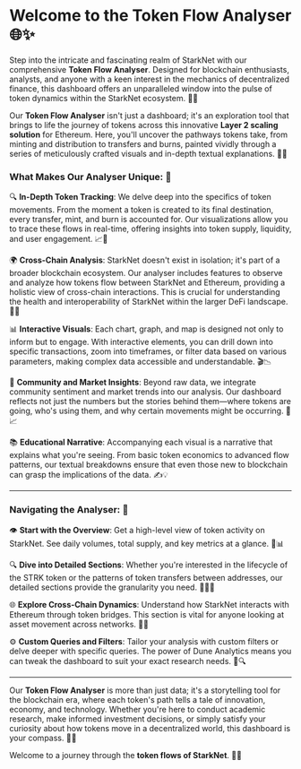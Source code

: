 # Welcome to the Token Flow Analyser 🌐✨

Step into the intricate and fascinating realm of StarkNet with our comprehensive **Token Flow Analyser**. Designed for blockchain enthusiasts, analysts, and anyone with a keen interest in the mechanics of decentralized finance, this dashboard offers an unparalleled window into the pulse of token dynamics within the StarkNet ecosystem. 🚀💡

Our **Token Flow Analyser** isn't just a dashboard; it's an exploration tool that brings to life the journey of tokens across this innovative **Layer 2 scaling solution** for Ethereum. Here, you'll uncover the pathways tokens take, from minting and distribution to transfers and burns, painted vividly through a series of meticulously crafted visuals and in-depth textual explanations. 🎨🔄

### What Makes Our Analyser Unique: 💎

🔍 **In-Depth Token Tracking**: We delve deep into the specifics of token movements. From the moment a token is created to its final destination, every transfer, mint, and burn is accounted for. Our visualizations allow you to trace these flows in real-time, offering insights into token supply, liquidity, and user engagement. 📈💬

🌍 **Cross-Chain Analysis**: StarkNet doesn't exist in isolation; it's part of a broader blockchain ecosystem. Our analyser includes features to observe and analyze how tokens flow between StarkNet and Ethereum, providing a holistic view of cross-chain interactions. This is crucial for understanding the health and interoperability of StarkNet within the larger DeFi landscape. 🔗🌐

📊 **Interactive Visuals**: Each chart, graph, and map is designed not only to inform but to engage. With interactive elements, you can drill down into specific transactions, zoom into timeframes, or filter data based on various parameters, making complex data accessible and understandable. 🎬📉

💬 **Community and Market Insights**: Beyond raw data, we integrate community sentiment and market trends into our analysis. Our dashboard reflects not just the numbers but the stories behind them—where tokens are going, who's using them, and why certain movements might be occurring. 💭📈

📚 **Educational Narrative**: Accompanying each visual is a narrative that explains what you're seeing. From basic token economics to advanced flow patterns, our textual breakdowns ensure that even those new to blockchain can grasp the implications of the data. ✍️💡

---

### Navigating the Analyser: 🧭

👁️ **Start with the Overview**: Get a high-level view of token activity on StarkNet. See daily volumes, total supply, and key metrics at a glance. 📅📊

🔍 **Dive into Detailed Sections**: Whether you're interested in the lifecycle of the STRK token or the patterns of token transfers between addresses, our detailed sections provide the granularity you need. 🕵️‍♂️🔑

🌐 **Explore Cross-Chain Dynamics**: Understand how StarkNet interacts with Ethereum through token bridges. This section is vital for anyone looking at asset movement across networks. 🌉🔄

⚙️ **Custom Queries and Filters**: Tailor your analysis with custom filters or delve deeper with specific queries. The power of Dune Analytics means you can tweak the dashboard to suit your exact research needs. 🔄🔍

---

Our **Token Flow Analyser** is more than just data; it's a storytelling tool for the blockchain era, where each token's path tells a tale of innovation, economy, and technology. Whether you're here to conduct academic research, make informed investment decisions, or simply satisfy your curiosity about how tokens move in a decentralized world, this dashboard is your compass. 🧭💫 

Welcome to a journey through the **token flows of StarkNet**. 🌟🔮
